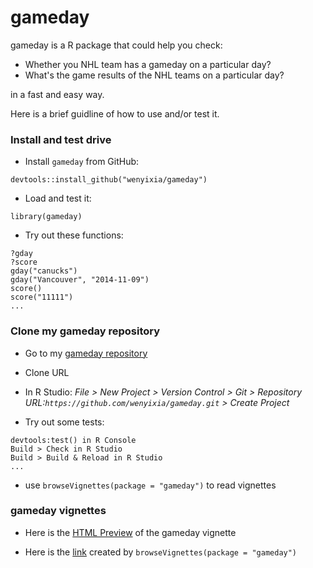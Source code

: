 gameday
=======================

gameday is a R package that could help you check:
* Whether you NHL team has a gameday on a particular day?
* What's the game results of the NHL teams on a particular day?

in a fast and easy way.

Here is a brief guidline of how to use and/or test it.

### Install and test drive

* Install `gameday` from GitHub:
```
devtools::install_github("wenyixia/gameday")
```

* Load and test it:

```
library(gameday)
```
 
* Try out these functions:
```
?gday
?score
gday("canucks")
gday("Vancouver", "2014-11-09")
score()
score("11111")
...
```


### Clone my gameday repository

* Go to my [gameday repository](https://github.com/wenyixia/gameday)

* Clone URL

* In R Studio: 
    *File > New Project > Version Control > Git > Repository URL:`https://github.com/wenyixia/gameday.git` > Create Project*

* Try out some tests:

```
devtools:test() in R Console
Build > Check in R Studio
Build > Build & Reload in R Studio
...
```
* use `browseVignettes(package = "gameday")` to read vignettes

### gameday vignettes

* Here is the [HTML Preview](http://htmlpreview.github.io/?https://raw.githubusercontent.com/wenyixia/gameday/master/overview.html) of the gameday vignette

* Here is the [link](http://127.0.0.1:21408/session/Rvig.2a446b5327fb.html) created by `browseVignettes(package = "gameday")` 
